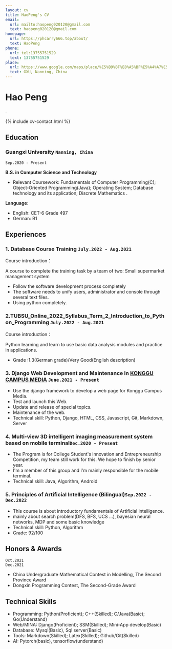 ```yaml
---
layout: cv
title: HaoPeng's CV
email:
  url: mailto:haopeng020120@gmail.com
  text: haopeng020120@gmail.com
homepage:
  url: https://phcarry666.top/about/
  text: HaoPeng
phone: 
  url: tel:13755751529
  text: 13755751529
place:
  url: https://www.google.com/maps/place/%E5%B9%BF%E8%A5%BF%E5%A4%A7%E5%AD%A6%E8%AE%A1%E7%AE%97%E6%9C%BA%E4%B8%8E%E7%94%B5%E5%AD%90%E4%BF%A1%E6%81%AF%E5%AD%A6%E9%99%A2/@22.8376,108.289839,17z/data=!3m1!4b1!4m5!3m4!1s0x36b3ef08beffbe8f:0x564e5609d850ead6!8m2!3d22.8376!4d108.289839
  text: GXU, Nanning, China
---
```


# Hao Peng
.

<!--
include contact information from the front matter
Supported arguments:
    - homepage: url, text
        - phone
        - email
            -->

{% include cv-contact.html %}

## Education

### Guangxi University  `Nanning, China`

```
Sep.2020 - Present
```

**B.S. in Computer Science and Technology**

- Relevant Coursework:  Fundamentals of Computer Programming(C); Object-Oriented Programming(Java); Operating System; Database technology and its application; Discrete Mathematics .

**Language:**

- English: CET-6 Grade 497
- German: B1

## Experiences

### **1. Database Course Training  `July.2022 - Aug.2021`**

Course introduction：

A course to complete the training task by a team of two: Small supermarket management system

- Follow the software development process completely
- The software needs to unify users, administrator and console through several text files.
- Using python completely.

### **2.TUBSU_Online_2022_Syllabus_Term_2_Introduction_to_Python_Programming `July.2022 - Aug.2021 `**

Course introduction：

Python learning and learn to use basic data analysis modules and practice in applications.

- Grade :1.3(German grade)/Very Good(English description)



### **3.  Django Web Development and Maintenance In [KONGGU CAMPUS MEDIA](https://konggu.gxu.edu.cn/) `June.2021 - Present `**

- Use the django framework to develop a web page for Konggu Campus Media.
- Test and launch this Web.
- Update and release of special topics.
- Maintenance of the web.
- Technical skill: Python, Django, HTML, CSS, Javascript, Git, Markdown, Server

### **4. Multi-view 3D intelligent imaging measurement system based on mobile terminal`Dec.2020 - Present `**

- The Program is for College Student's innovation and Entrepreneurship Competition, my team still work for this. We hope to finish by senior year. 
- I'm a member of this group and I'm mainly responsible for the mobile terminal.
- Technical skill: Java, Algorithm, Android

### 5. Principles of Artificial Intelligence (Bilingual)`Sep.2022 - Dec.2022 `

- This course is about introductory fundamentals of Artificial intelligence.
- mainly about search problem(DFS, BFS, UCS …), bayesian neural networks, MDP and some basic knowledge
- Technical skill: Python, Algorithm
- Grade: 92/100

## Honors & Awards

```
Oct.2021
Dec.2021
```

- China Undergraduate Mathematical Contest in Modelling, The Second Province Award
- Dongxin Programming Contest, The Second-Grade Award

## Technical Skills

- Programming: Python(Proficient); C++(Skilled); C/Java(Basic); Go(Understand)
- Web/MINA: Django(Proficient); SSM(Skilled); Mini-App develop(Basic)
- Database: Mysql(Basic), Sql server(Basic)
- Tools: Markdown(Skilled); Latex(Skilled); Github/Git(Skilled)
- AI: Pytorch(basic), tensorflow(understand)

<!-- ### Footer

Last updated: 2022.10.21 -->